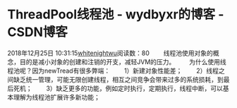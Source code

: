 # ThreadPool线程池 - wydbyxr的博客 - CSDN博客
2018年12月25日 10:31:15[whitenightwu](https://me.csdn.net/wydbyxr)阅读数：80
  线程池使用对象的概念，目的是减小对象的创建和注销的开支，减轻JVM的压力。
  为什么使用线程池呢？因为newTread有很多弊端：
  1）新建对象性能差；
  2）线程之间缺乏统一管理，可能无限创建线程，相互之间竞争会带来过多的系统损耗，到最后死机；
  3）缺乏更多的功能，例如定时执行，定期执行，线程中断，可以基本理解为线程池扩展许多新功能；
